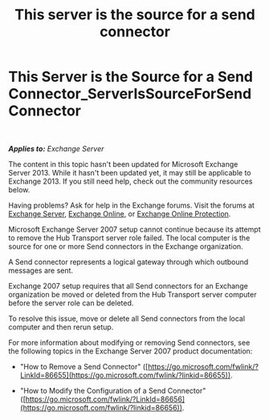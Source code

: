 ﻿---
title: 'This server is the source for a send connector'
TOCTitle: This Server is the Source for a Send Connector_ServerIsSourceForSendConnector
ms:assetid: 151c0014-c90c-4c52-8e74-4b3f1bc7aaf1
ms:mtpsurl: https://technet.microsoft.com/en-us/library/ms.exch.setupreadiness.serverissourceforsendconnector(v=EXCHG.150)
ms:contentKeyID: 46628815
ms.date: 12/09/2016
mtps_version: v=EXCHG.150
---

# This Server is the Source for a Send Connector\_ServerIsSourceForSendConnector

 

_**Applies to:** Exchange Server_


The content in this topic hasn't been updated for Microsoft Exchange Server 2013. While it hasn't been updated yet, it may still be applicable to Exchange 2013. If you still need help, check out the community resources below.

Having problems? Ask for help in the Exchange forums. Visit the forums at [Exchange Server](https://go.microsoft.com/fwlink/p/?linkid=60612), [Exchange Online](https://go.microsoft.com/fwlink/p/?linkid=267542), or [Exchange Online Protection](https://go.microsoft.com/fwlink/p/?linkid=285351).

Microsoft Exchange Server 2007 setup cannot continue because its attempt to remove the Hub Transport server role failed. The local computer is the source for one or more Send connectors in the Exchange organization.

A Send connector represents a logical gateway through which outbound messages are sent.

Exchange 2007 setup requires that all Send connectors for an Exchange organization be moved or deleted from the Hub Transport server computer before the server role can be deleted.

To resolve this issue, move or delete all Send connectors from the local computer and then rerun setup.

For more information about modifying or removing Send connectors, see the following topics in the Exchange Server 2007 product documentation:

  - "How to Remove a Send Connector" ([https://go.microsoft.com/fwlink/?LinkId=86655](https://go.microsoft.com/fwlink/?linkid=86655)).

  - "How to Modify the Configuration of a Send Connector" ([https://go.microsoft.com/fwlink/?LinkId=86656](https://go.microsoft.com/fwlink/?linkid=86656)).

